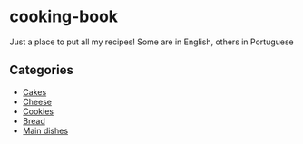 # cooking-book

Just a place to put all my recipes!
Some are in English, others in Portuguese

## Categories

- [Cakes](./cakes/README.md)
- [Cheese](./cheese/README.md)
- [Cookies](./cookies/README.md)
- [Bread](./bread/README.md)
- [Main dishes](./main-dishes/README.md)

